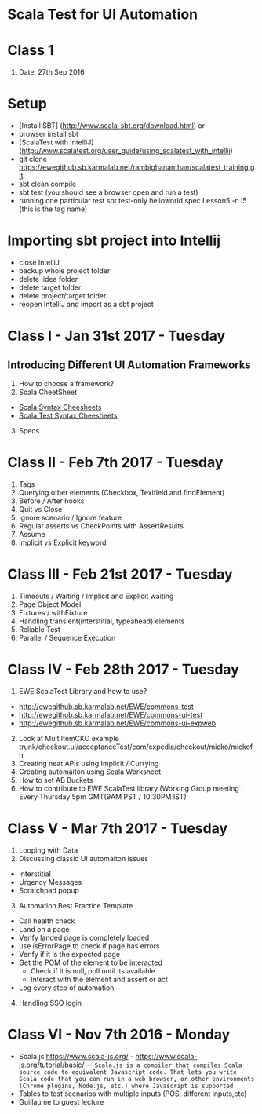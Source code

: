 # Scala Test for UI Automation

# Class 1
1. Date: 27th Sep 2016

# Setup

 - [Install SBT] (http://www.scala-sbt.org/download.html) or
 - browser install sbt
 - [ScalaTest with IntelliJ] (http://www.scalatest.org/user_guide/using_scalatest_with_intellij)
 - git clone https://ewegithub.sb.karmalab.net/rambighananthan/scalatest_training.git
 - sbt clean compile
 - sbt test (you should see a browser open and run a test)
 - running one particular test sbt test-only helloworld.spec.Lesson5 -n l5 (this is the tag name)

# Importing sbt project into Intellij
- close IntelliJ
- backup whole project folder
- delete .idea folder
- delete target folder
- delete project/target folder
- reopen IntelliJ and import as a sbt project

# Class I - Jan 31st 2017 - Tuesday
## Introducing Different UI Automation Frameworks
1. How to choose a framework?
2. Scala CheetSheet
* [Scala Syntax Cheesheets](http://docs.scala-lang.org/cheatsheets/)
* [Scala Test Syntax Cheesheets](http://www.scalatest.org/at_a_glance/FlatSpec)
3. Specs

# Class II - Feb 7th 2017 - Tuesday
1. Tags
2. Querying other elements (Checkbox, Texifield and findElement)
3. Before / After hooks
4. Quit vs Close
5. Ignore scenario / Ignore feature
6. Regular asserts vs CheckPoints with AssertResults
7. Assume
8. implicit vs Explicit keyword

# Class III - Feb 21st 2017 - Tuesday
1. Timeouts / Waiting / Implicit and Explicit waiting
2. Page Object Model
3. Fixtures / withFixture
4. Handling transient(interstitial, typeahead) elements
5. Reliable Test 
6. Parallel / Sequence Execution
 
# Class IV - Feb 28th 2017 - Tuesday
1. EWE ScalaTest Library and how to use?
  - http://ewegithub.sb.karmalab.net/EWE/commons-test
  - http://ewegithub.sb.karmalab.net/EWE/commons-ui-test
  - http://ewegithub.sb.karmalab.net/EWE/commons-ui-expweb
2. Look at MultiItemCKO example trunk/checkout.ui/acceptanceTest/com/expedia/checkout/micko/mickofh
3. Creating neat APIs using Implicit / Currying
4. Creating automaiton using Scala Worksheet
3. How to set AB Buckets
2. How to contribute to EWE ScalaTest library (Working Group meeting : Every Thursday 5pm GMT(9AM PST / 10:30PM IST)
  

# Class V - Mar 7th 2017 - Tuesday
1. Looping with Data
2. Discussing classic UI automaiton issues
  - Interstitial
  - Urgency Messages
  - Scratchpad popup
3. Automation Best Practice Template
  - Call health check
  - Land on a page
  - Verify landed page is completely loaded
  - use isErrorPage to check if page has errors 
  - Verify if it is the expected page
  - Get the POM of the element to be interacted
    - Check if it is null, poll until its available
    - Interact with the element and assert or act
  - Log every step of automation 
4. Handling SSO login

# Class VI - Nov 7th 2016 - Monday
  - Scala.js https://www.scala-js.org/ - https://www.scala-js.org/tutorial/basic/
  -- `Scala.js is a compiler that compiles Scala source code to equivalent Javascript code. That lets you write Scala code that you can run in a web browser, or other environments (Chrome plugins, Node.js, etc.) where Javascript is supported.`
  - Tables to test scenarios with multiple inputs (POS, different inputs,etc)
  - Guillaume to guest lecture
